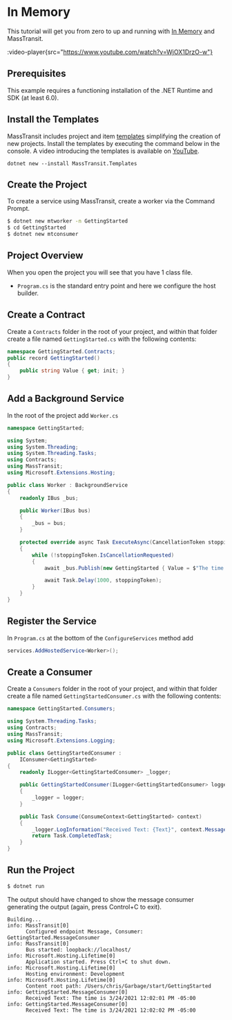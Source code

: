 # In Memory

This tutorial will get you from zero to up and running with [In Memory](/documentation/transports/in-memory) and MassTransit. 

:video-player{src="https://www.youtube.com/watch?v=WjOX1DrzO-w"}

## Prerequisites

This example requires a functioning installation of the .NET Runtime and SDK (at least 6.0).

## Install the Templates

MassTransit includes project and item [templates](/quick-starts/templates) simplifying the creation of new projects. Install the templates by executing the command below in the console. A video introducing the templates is available on [YouTube](https://youtu.be/nYKq61-DFBQ).

```
dotnet new --install MassTransit.Templates
```

## Create the Project

To create a service using MassTransit, create a worker via the Command Prompt.

```bash
$ dotnet new mtworker -n GettingStarted
$ cd GettingStarted
$ dotnet new mtconsumer
```

## Project Overview

When you open the project you will see that you have 1 class file.

- `Program.cs` is the standard entry point and here we configure the host builder.

## Create a Contract

Create a `Contracts` folder in the root of your project, and within that folder create a file named `GettingStarted.cs` with the following contents:

```csharp
namespace GettingStarted.Contracts;
public record GettingStarted() 
{
    public string Value { get; init; }
}
```

## Add a Background Service

In the root of the project add `Worker.cs`

```csharp
namespace GettingStarted;

using System;
using System.Threading;
using System.Threading.Tasks;
using Contracts;
using MassTransit;
using Microsoft.Extensions.Hosting;

public class Worker : BackgroundService
{
    readonly IBus _bus;

    public Worker(IBus bus)
    {
        _bus = bus;
    }

    protected override async Task ExecuteAsync(CancellationToken stoppingToken)
    {
        while (!stoppingToken.IsCancellationRequested)
        {
            await _bus.Publish(new GettingStarted { Value = $"The time is {DateTimeOffset.Now}" }, stoppingToken);

            await Task.Delay(1000, stoppingToken);
        }
    }
}
```

## Register the Service

In `Program.cs` at the bottom of the `ConfigureServices` method add

```csharp
services.AddHostedService<Worker>();
```

## Create a Consumer

Create a `Consumers` folder in the root of your project, and within that folder create a file named `GettingStartedConsumer.cs` with the following contents:

```csharp
namespace GettingStarted.Consumers;

using System.Threading.Tasks;
using Contracts;
using MassTransit;
using Microsoft.Extensions.Logging;

public class GettingStartedConsumer :
    IConsumer<GettingStarted>
{
    readonly ILogger<GettingStartedConsumer> _logger;

    public GettingStartedConsumer(ILogger<GettingStartedConsumer> logger)
    {
        _logger = logger;
    }

    public Task Consume(ConsumeContext<GettingStarted> context)
    {
        _logger.LogInformation("Received Text: {Text}", context.Message.Value);
        return Task.CompletedTask;
    }
}
```

## Run the Project

```bash
$ dotnet run
```

The output should have changed to show the message consumer generating the output (again, press Control+C to exit).

```
Building...
info: MassTransit[0]
      Configured endpoint Message, Consumer: GettingStarted.MessageConsumer
info: MassTransit[0]
      Bus started: loopback://localhost/
info: Microsoft.Hosting.Lifetime[0]
      Application started. Press Ctrl+C to shut down.
info: Microsoft.Hosting.Lifetime[0]
      Hosting environment: Development
info: Microsoft.Hosting.Lifetime[0]
      Content root path: /Users/chris/Garbage/start/GettingStarted
info: GettingStarted.MessageConsumer[0]
      Received Text: The time is 3/24/2021 12:02:01 PM -05:00
info: GettingStarted.MessageConsumer[0]
      Received Text: The time is 3/24/2021 12:02:02 PM -05:00
```
